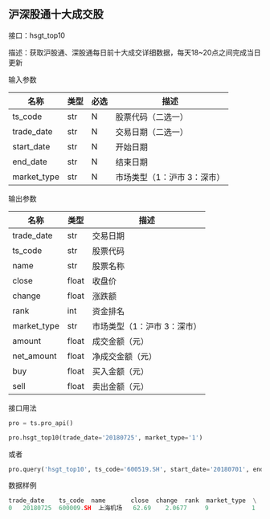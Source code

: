 ## 沪深股通十大成交股

接口：hsgt_top10

描述：获取沪股通、深股通每日前十大成交详细数据，每天18~20点之间完成当日更新

输入参数

| 名称 | 类型 | 必选 | 描述 |
| --- | --- | --- | --- |
| ts_code | str | N | 股票代码（二选一） |
| trade_date | str | N | 交易日期（二选一） |
| start_date | str | N | 开始日期 |
| end_date | str | N | 结束日期 |
| market_type | str | N | 市场类型（1：沪市 3：深市） |

输出参数

| 名称 | 类型 | 描述 |
| --- | --- | --- |
| trade_date | str | 交易日期 |
| ts_code | str | 股票代码 |
| name | str | 股票名称 |
| close | float | 收盘价 |
| change | float | 涨跌额 |
| rank | int | 资金排名 |
| market_type | str | 市场类型（1：沪市 3：深市） |
| amount | float | 成交金额（元） |
| net_amount | float | 净成交金额（元） |
| buy | float | 买入金额（元） |
| sell | float | 卖出金额（元） |

接口用法

```python
pro = ts.pro_api()

pro.hsgt_top10(trade_date='20180725', market_type='1')
```

或者

```python
pro.query('hsgt_top10', ts_code='600519.SH', start_date='20180701', end_date='20180725')
```

数据样例

```python
trade_date    ts_code  name       close  change  rank  market_type  \
0   20180725  600009.SH  上海机场   62.69    2.0677     9            1   
```